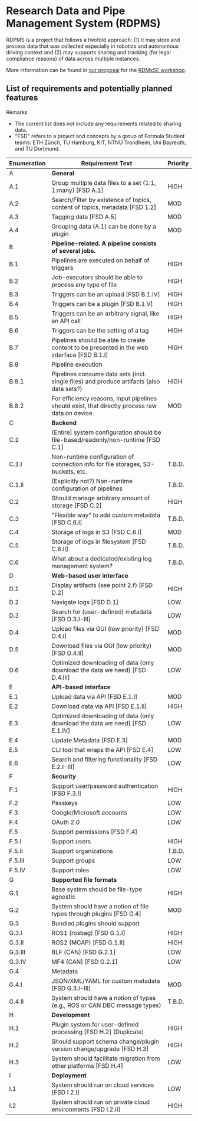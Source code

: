 # Research Data and Pipe Management System (RDPMS)

RDPMS is a project that follows a twofold approach: (1) it may store and process data that was collected especially in robotics and autonomous driving context and (2) may supports sharing and tracking (for legal compliance reasons) of data across multiple instances.

More information can be found in [our proposal](./docs/radtke-proposal-distributed-rdm-system-2024.pdf) for the [RDMxSE workshop](https://nfdixcs.org/event/working-workshop-on-research-data-management-for-and-in-software-engineering-rdmxse%EF%BB%BF). 

## List of requirements and potentially planned features

Remarks
- The current list does not include any requirements related to sharing data.
- "FSD" refers to a project and concepts by a group of Formula Student teams: ETH Zürich, TU Hamburg, KIT, NTNU Trondheim, Uni Bayreuth, and TU Dortmund.

| Enumeration | Requirement Text                                                                            | Priority |
| ----------- | ------------------------------------------------------------------------------------------- | -------- |
| A           | **General**                                                                                 |          |
| A.1         | Group multiple data files to a set (1:1, 1:many) [FSD A.1]                                  | HIGH     |
| A.2         | Search/Filter by existence of topics, content of topics, metadata [FSD 1.2]                 | MOD      |
| A.3         | Tagging data [FSD A.5]                                                                      | MOD      |
| A.4         | Grouping data (A.1) can be done by a plugin                                                 | MOD      |
| B           | **Pipeline-related. A pipeline consists of several jobs.**                                  |          |
| B.1         | Pipelines are executed on behalf of triggers                                                | HIGH     |
| B.2         | Job-executors should be able to process any type of file                                    | HIGH     |
| B.3         | Triggers can be an upload [FSD B.1.IV]                                                      | HIGH     |
| B.4         | Triggers can be a plugin [FSD B.1.V]                                                        | HIGH     |
| B.5         | Triggers can be an arbitrary signal, like an API call                                       | HIGH     |
| B.6         | Triggers can be the setting of a tag                                                        | HIGH     |
| B.7         | Pipelines should be able to create content to be presented in the web interface [FSD B.1.I] | HIGH     |
| B.8         | Pipeline execution                                                                          |          |
| B.8.1       | Pipelines consume data sets (incl. single files) and produce artifacts (also data sets?)    | HIGH     |
| B.8.2       | For efficiency reasons, input pipelines should exist, that directly process raw data on device. | MOD      |
| C           | **Backend**                                                                                 |          |
| C.1         | (Entire) system configuration should be file-based/readonly/non-runtime [FSD C.1]           |          |
| C.1.I       | Non-runtime configuration of connection info for file storages, S3-buckets, etc.            | T.B.D.   |
| C.1.II      | (Explicitly not?) Non-runtime configuration of pipelines                                    | T.B.D.   |
| C.2         | Should manage arbitrary amount of storage [FSD C.2]                                         | HIGH     |
| C.3         | "Flexible way" to add custom metadata [FSD C.6.I]                                           | T.B.D.   |
| C.4         | Storage of logs in S3 [FSD C.6.I]                                                           | MOD      |
| C.5         | Storage of logs in filesystem [FSD C.6.II]                                                  | T.B.D.   |
| C.6         | What about a dedicated/existing log management system?                                      | T.B.D.   |
| D           | **Web-based user interface**                                                                |          |
| D.1         | Display artifacts (see point 2.f) [FSD D.2]                                                 | HIGH     |
| D.2         | Navigate logs [FSD D.1]                                                                     | LOW      |
| D.3         | Search for (user-defined) metadata [FSD D.3.I-III]                                          | LOW      |
| D.4         | Upload files via GUI (low priority) [FSD D.4.I]                                             | MOD      |
| D.5         | Download files via GUI (low priority) [FSD D.4.II]                                          | MOD      |
| D.6         | Optimized downloading of data (only download the data we need) [FSD D.4.III]                | LOW      |
| E           | **API-based interface**                                                                     |          |
| E.1         | Upload data via API [FSD E.1.I]                                                             | MOD      |
| E.2         | Download data via API [FSD E.1.II]                                                          | HIGH     |
| E.3         | Optimized downloading of data (only download the data we need) [FSD E.1.IV]                 | LOW      |
| E.4         | Update Metadata [FSD E.3]                                                                   | MOD      |
| E.5         | CLI tool that wraps the API [FSD E.4]                                                       | LOW      |
| E.6         | Search and filtering functionality [FSD E.2.I-III]                                          | LOW      |
| F           | **Security**                                                                                |          |
| F.1         | Support user/password authentication [FSD F.3.I]                                            | HIGH     |
| F.2         | Passkeys                                                                                    | LOW      |
| F.3         | Google/Microsoft accounts                                                                   | LOW      |
| F.4         | OAuth 2.0                                                                                   | LOW      |
| F.5         | Support permissions [FSD F.4]                                                               |          |
| F.5.I       | Support users                                                                               | HIGH     |
| F.5.II      | Support organizations                                                                       | T.B.D.   |
| F.5.III     | Support groups                                                                              | LOW      |
| F.5.IV      | Support roles                                                                               | LOW      |
| G           | **Supported file formats**                                                                  |          |
| G.1         | Base system should be file-type agnostic                                                    | HIGH     |
| G.2         | System should have a notion of file types through plugins [FSD G.4]                         | MOD      |
| G.3         | Bundled plugins should support                                                              |          |
| G.3.I       | ROS1 (rosbag) [FSD G.1.I]                                                                   | HIGH     |
| G.3.II      | ROS2 (MCAP) [FSD G.1.II]                                                                    | HIGH     |
| G.3.III     | BLF (CAN) [FSD G.2.1]                                                                       | LOW      |
| G.3.IV      | MF4 (CAN) [FSD G.2.1]                                                                       | LOW      |
| G.4         | Metadata                                                                                    |          |
| G.4.I       | JSON/XML/YAML for custom metadata [FSD G.3.I-III]                                           | MOD      |
| G.4.II      | System should have a notion of types (e.g., ROS or CAN DBC message types)                   | T.B.D.   |
| H           | **Development**                                                                             |          |
| H.1         | Plugin system for user-defined processing [FSD H.2] (Duplicate)                             | HIGH     |
| H.2         | Should support schema change/plugin version change/upgrade [FSD H.3]                        | HIGH     |
| H.3         | System should facilitate migration from other platforms [FSD H.4]                           | LOW      |
| I           | **Deployment**                                                                              |          |
| I.1         | System should run on cloud services [FSD I.2.I]                                             | LOW      |
| I.2         | System should run on private cloud environments [FSD I.2.II]                                | HIGH     |
